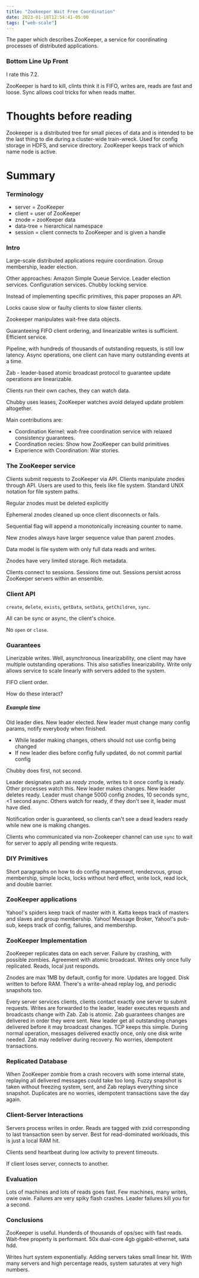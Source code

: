 ```yaml
---
title: "Zookeeper Wait Free Coordination"
date: 2023-01-18T12:54:41-05:00
tags: ["web-scale"]
---
```


The paper which describes ZooKeeper, a service for coordinating processes of distributed applications.

### Bottom Line Up Front

I rate this 7.2.

ZooKeeper is hard to kill, clints think it is FIFO, writes are, reads are fast and loose. Sync allows cool tricks for when reads matter. 

# Thoughts before reading

Zookeeper is a distributed tree for small pieces of data and is intended to be the last thing to die during a cluster-wide train-wreck. Used for config storage in HDFS, and service directory. ZooKeeper keeps track of which name node is active.

# Summary

### Terminology
- server = ZooKeeper
- client = user of ZooKeeper
- znode = zooKeeper data
- data-tree = hierarchical namespace
- session = client connects to ZooKeeper and is given a handle

### Intro

Large-scale distributed applications require coordination. Group membership, leader election.

Other approaches: Amazon Simple Queue Service. Leader election services. Configuration services. Chubby locking service.

Instead of implementing specific primitives, this paper proposes an API.

Locks cause slow or faulty clients to slow faster clients.

Zookeeper manipulates wait-free data objects.

Guaranteeing FIFO client ordering, and linearizable writes is sufficient. Efficient service.

Pipeline, with hundreds of thousands of outstanding requests, is still low latency. Async operations, one client can have many outstanding events at a time. 

Zab - leader-based atomic broadcast protocol to guarantee update operations are linearizable.

Clients run their own caches, they can watch data.

Chubby uses leases, ZooKeeper watches avoid delayed update problem altogether.

Main contributions are: 
- Coordination Kernel: wait-free coordination service with relaxed consistency guarantees.
- Coordination recies: Show how ZooKeeper can build primitives
- Experience with Coordination: War stories.

### The ZooKeeper service

Clients submit requests to ZooKeeper via API. Clients manipulate znodes through API. Users are used to this, feels like file system. Standard UNIX notation for file system paths.

Regular znodes must be deleted explicitly

Ephemeral znodes cleaned up once client disconnects or fails.

Sequential flag will append a monotonically increasing counter to name.

New znodes always have larger sequence value than parent znodes.

Data model is file system with only full data reads and writes.

Znodes have very limited storage. Rich metadata. 

Clients connect to sessions. Sessions time out. Sessions persist across ZooKeeper servers within an ensemble.

### Client API 

`create`, `delete`, `exists`, `getData`, `setData`, `getChildren`, `sync`.

All can be sync or async, the client's choice.

No `open` or `close`.

### Guarantees 

Linerizable writes. Well, asynchronous linearizability, one client may have multiple outstanding operations. This also satisfies linearizability. Write only allows service to scale linearly with servers added to the system.

FIFO client order.

How do these interact?

##### Example time

Old leader dies. New leader elected. New leader must change many config params, notify everybody when finished. 

- While leader making changes, others should not use config being changed
- If new leader dies before config fully updated, do not commit partial config 

Chubby does first, not second.

Leader designates path as *ready* znode, writes to it once config is ready. Other processes watch this. New leader makes changes. New leader deletes ready. Leader must change 5000 config znodes, 10 seconds sync, <1 second async. Others watch for ready, if they don't see it, leader must have died.

Notification order is guaranteed, so clients can't see a dead leaders ready while new one is making changes.

Clients who communicated via non-Zookeeper channel can use `sync` to wait for server to apply all pending write requests. 

### DIY Primitives 

Short paragraphs on how to do config management, rendezvous, group membership, simple locks, locks without herd effect, write lock, read lock, and double barrier.

### ZooKeeper applications

Yahoo!'s spiders keep track of master with it. Katta keeps track of masters and slaves and group membership. Yahoo! Message Broker, Yahoo!'s pub-sub, keeps track of config, failures, and membership.

### ZooKeeper Implementation

ZooKeeper replicates data on each server. Failure by crashing, with possible zombies. Agreement with atomic broadcast. Writes only once fully replicated. Reads, local just responds. 

Znodes are max 1MB by default, config for more. Updates are logged. Disk written to before RAM. There's a write-ahead replay log, and periodic snapshots too.

Every server services clients, clients contact exactly one server to submit requests. Writes are forwarded to the leader, leader executes requests and broadcasts change with Zab. Zab is atomic. Zab guarantees changes are delivered in order they were sent. New leader get all outstanding changes delivered before it may broadcast changes. TCP keeps this simple. During normal operation, messages delivered exactly once, only one disk write needed. Zab may redeliver during recovery. No worries, idempotent transactions.

### Replicated Database

When ZooKeeper zombie from a crash recovers with some internal state, replaying all delivered messages could take too long. Fuzzy snapshot is taken without freezing system, sent, and Zab replays everything since snapshot. Duplicates are no worries, idempotent transactions save the day again.

### Client-Server Interactions

Servers process writes in order. Reads are tagged with zxid corresponding to last transaction seen by server. Best for read-dominated workloads, this is just a local RAM hit.

Clients send heartbeat during low activity to prevent timeouts.

If client loses server, connects to another.

### Evaluation

Lots of machines and lots of reads goes fast. Few machines, many writes, owie owie. Failures are very spiky flash crashes. Leader failures kill you for a second. 

### Conclusions

ZooKeeper is useful. Hunderds of thousands of ops/sec with fast reads. Wait-free property is performant. 
50x dual-core 4gb gigabit-ethernet, sata hdd.

Writes hurt system exponentially. Adding servers takes small linear hit. With many servers and high percentage reads, system saturates at very high numbers.

